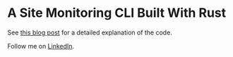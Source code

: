 # A Site Monitoring CLI Built With Rust
See [this blog post](https://ulises.codes/blog/how_to_create_a_site_monitoring_tool_in_rust) for a detailed explanation of the code.

Follow me on [LinkedIn](https://linkedin.com/in/ulises-h).